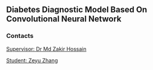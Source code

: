 ## Diabetes Diagnostic Model Based On Convolutional Neural Network


### Contacts
[Supervisor: Dr Md Zakir Hossain](zakir.hossain@csiro.au)

[Student: Zeyu Zhang](steve.zhang22@imperial.ac.uk)

